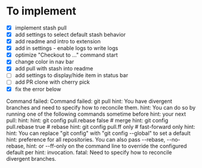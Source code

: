 # To implement

- [x] implement stash pull
- [x] add settings to select default stash behavior
- [x] add readme and intro to extension
- [x] add in settings - enable logs to write logs
- [x] optimize "Checkout to ..." command start
- [x] change color in nav bar
- [x] add pull with stash into readme
- [ ] add settings to display/hide item in status bar
- [ ] add PR clone with cherry pick
- [x] fix the error below

Command failed: Command failed: git pull hint: You have divergent branches and need to specify how to reconcile them. hint: You can do so by running one of the following commands sometime before hint: your next pull: hint: hint: git config pull.rebase false # merge hint: git config pull.rebase true # rebase hint: git config pull.ff only # fast-forward only hint: hint: You can replace "git config" with "git config --global" to set a default hint: preference for all repositories. You can also pass --rebase, --no-rebase, hint: or --ff-only on the command line to override the configured default per hint: invocation. fatal: Need to specify how to reconcile divergent branches.
